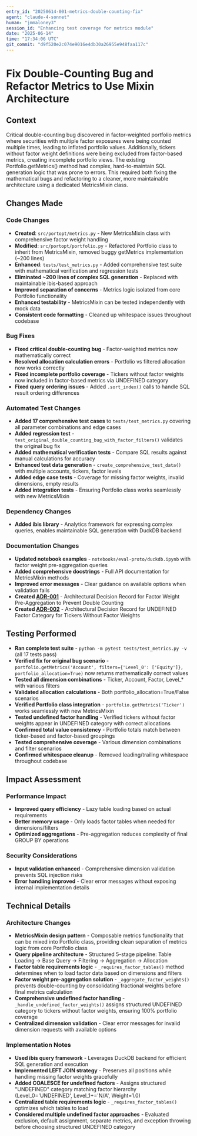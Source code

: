 ```yaml
---
entry_id: "20250614-001-metrics-double-counting-fix"
agent: "claude-4-sonnet"
human: "jmmaloney3"
session_id: "Enhancing test coverage for metrics module"
date: "2025-06-14"
time: "17:34:06 UTC"
git_commit: "d9f520e2c074e9016e4db30a26955e948faa117c"
---
```


# Fix Double-Counting Bug and Refactor Metrics to Use Mixin Architecture

## Context

Critical double-counting bug discovered in factor-weighted portfolio metrics where securities with multiple factor exposures were being counted multiple times, leading to inflated portfolio values. Additionally, tickers without factor weight definitions were being excluded from factor-based metrics, creating incomplete portfolio views. The existing Portfolio.getMetrics() method had complex, hard-to-maintain SQL generation logic that was prone to errors. This required both fixing the mathematical bugs and refactoring to a cleaner, more maintainable architecture using a dedicated MetricsMixin class.

## Changes Made

### Code Changes
- **Created**: `src/portopt/metrics.py` - New MetricsMixin class with comprehensive factor weight handling
- **Modified**: `src/portopt/portfolio.py` - Refactored Portfolio class to inherit from MetricsMixin, removed buggy getMetrics implementation (~200 lines)
- **Enhanced**: `tests/test_metrics.py` - Added comprehensive test suite with mathematical verification and regression tests
- **Eliminated ~200 lines of complex SQL generation** - Replaced with maintainable ibis-based approach
- **Improved separation of concerns** - Metrics logic isolated from core Portfolio functionality
- **Enhanced testability** - MetricsMixin can be tested independently with mock data
- **Consistent code formatting** - Cleaned up whitespace issues throughout codebase

### Bug Fixes
- **Fixed critical double-counting bug** - Factor-weighted metrics now mathematically correct
- **Resolved allocation calculation errors** - Portfolio vs filtered allocation now works correctly
- **Fixed incomplete portfolio coverage** - Tickers without factor weights now included in factor-based metrics via UNDEFINED category
- **Fixed query ordering issues** - Added `.sort_index()` calls to handle SQL result ordering differences

### Automated Test Changes
- **Added 17 comprehensive test cases** to `tests/test_metrics.py` covering all parameter combinations and edge cases
- **Added regression test** - `test_original_double_counting_bug_with_factor_filters()` validates the original bug fix
- **Added mathematical verification tests** - Compare SQL results against manual calculations for accuracy
- **Enhanced test data generation** - `create_comprehensive_test_data()` with multiple accounts, tickers, factor levels
- **Added edge case tests** - Coverage for missing factor weights, invalid dimensions, empty results
- **Added integration tests** - Ensuring Portfolio class works seamlessly with new MetricsMixin

### Dependency Changes
- **Added ibis library** - Analytics framework for expressing complex queries, enables maintainable SQL generation with DuckDB backend

### Documentation Changes
- **Updated notebook examples** - `notebooks/eval-proto/duckdb.ipynb` with factor weight pre-aggregation queries
- **Added comprehensive docstrings** - Full API documentation for MetricsMixin methods
- **Improved error messages** - Clear guidance on available options when validation fails
- **Created [ADR-001](../../adr/001-double-counting-prevention.md)** - Architectural Decision Record for Factor Weight Pre-Aggregation to Prevent Double Counting
- **Created [ADR-002](../../adr/002-undefined-factor-handling.md)** - Architectural Decision Record for UNDEFINED Factor Category for Tickers Without Factor Weights

## Testing Performed
- **Ran complete test suite** - `python -m pytest tests/test_metrics.py -v` (all 17 tests pass)
- **Verified fix for original bug scenario** - `portfolio.getMetrics('Account', filters={'Level_0': ['Equity']}, portfolio_allocation=True)` now returns mathematically correct values
- **Tested all dimension combinations** - Ticker, Account, Factor, Level_* with various filters
- **Validated allocation calculations** - Both portfolio_allocation=True/False scenarios
- **Verified Portfolio class integration** - `portfolio.getMetrics('Ticker')` works seamlessly with new MetricsMixin
- **Tested undefined factor handling** - Verified tickers without factor weights appear in UNDEFINED category with correct allocations
- **Confirmed total value consistency** - Portfolio totals match between ticker-based and factor-based groupings
- **Tested comprehensive coverage** - Various dimension combinations and filter scenarios
- **Confirmed whitespace cleanup** - Removed leading/trailing whitespace throughout codebase

## Impact Assessment

### Performance Impact
- **Improved query efficiency** - Lazy table loading based on actual requirements
- **Better memory usage** - Only loads factor tables when needed for dimensions/filters
- **Optimized aggregations** - Pre-aggregation reduces complexity of final GROUP BY operations

### Security Considerations
- **Input validation enhanced** - Comprehensive dimension validation prevents SQL injection risks
- **Error handling improved** - Clear error messages without exposing internal implementation details

## Technical Details

### Architecture Changes
- **MetricsMixin design pattern** - Composable metrics functionality that can be mixed into Portfolio class, providing clean separation of metrics logic from core Portfolio class
- **Query pipeline architecture** - Structured 5-stage pipeline: Table Loading → Base Query → Filtering → Aggregation → Allocation
- **Factor table requirements logic** - `_requires_factor_tables()` method determines when to load factor data based on dimensions and filters
- **Factor weight pre-aggregation solution** - `_aggregate_factor_weights()` prevents double-counting by consolidating fractional weights before final metrics calculation
- **Comprehensive undefined factor handling** - `_handle_undefined_factor_weights()` assigns structured UNDEFINED category to tickers without factor weights, ensuring 100% portfolio coverage
- **Centralized dimension validation** - Clear error messages for invalid dimension requests with available options

### Implementation Notes
- **Used ibis query framework** - Leverages DuckDB backend for efficient SQL generation and execution
- **Implemented LEFT JOIN strategy** - Preserves all positions while handling missing factor weights gracefully
- **Added COALESCE for undefined factors** - Assigns structured "UNDEFINED" category matching factor hierarchy (Level_0='UNDEFINED', Level_1+='N/A', Weight=1.0)
- **Centralized table requirements logic** - `_requires_factor_tables()` optimizes which tables to load
- **Considered multiple undefined factor approaches** - Evaluated exclusion, default assignment, separate metrics, and exception throwing before choosing structured UNDEFINED category